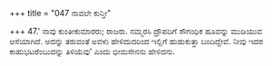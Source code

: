 +++
title = "047 ನಾವಲೇ ಕುನ್ತೀ"

+++
47.' ನಾವು ಕುಂತೀಕುಮಾರರು; ರಾಜರು. ನಮ್ಮರಸಿ ದ್ರೌಪದಿಗೆ ಸೌಗಂಧಿಕ ಹೂವನ್ನು ಮುಡಿಯುವ ಆಸೆಯಾಗಿದೆ. ಅದನ್ನು ತರುವಂತೆ ಅವಳು ಹೇಳಿದುದರಿಂದ ಇಲ್ಲಿಗೆ ಹುಡುಕುತ್ತಾ ಬಂದಿದ್ದೇವೆ. ನೀವು ಇದರ ಕಾಹುಭಟರೆಂಬುದನ್ನು ತಿಳಿಯೆವು' ಎಂದು ಭೀಮಸೇನನು ಹೇಳಿದನು.